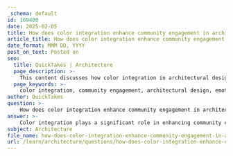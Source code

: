 ```yaml
---
_schema: default
id: 169400
date: 2025-02-05
title: How does color integration enhance community engagement in architectural design?
article_title: How does color integration enhance community engagement in architectural design?
date_format: MMM DD, YYYY
post_on_text: Posted on
seo:
  title: QuickTakes | Architecture
  page_description: >-
    This content discusses how color integration in architectural design enhances community engagement through emotional connections, identity recognition, encouraging interaction, and creating vibrant urban landscapes.
  page_keywords: >-
    color integration, community engagement, architectural design, emotional connection, identity recognition, interaction, indoor outdoor spaces, urban landscape, Sugamo Shinkin Bank, Emmanuel Moureaux, design philosophy, vibrant environments, community pride, spatial division
author: QuickTakes
question: >-
    How does color integration enhance community engagement in architectural design?
answer: >-
    Color integration plays a significant role in enhancing community engagement in architectural design by influencing perceptions, emotions, and interactions within a space. Here are several ways in which color integration contributes to this engagement:\n\n1. **Emotional Connection**: Colors evoke specific emotions and can create a welcoming atmosphere. For instance, bright and vibrant colors can instill feelings of joy and excitement, encouraging people to spend more time in a space. Emmanuel Moureaux's design for the Sugamo Shinkin Bank, with its "rainbow shower" concept, exemplifies this by using colorful elements to create a lively environment that invites community members to linger and interact.\n\n2. **Identity and Recognition**: The use of distinctive colors can help establish a recognizable identity for a building, making it a landmark within the community. This recognition fosters a sense of belonging and pride among local residents. The facade of the Sugamo Shinkin Bank is designed to blend with the community while standing out as a vibrant landmark, enhancing its visibility and connection to the urban landscape.\n\n3. **Encouraging Interaction**: Color can be used strategically to guide movement and interaction within a space. By dividing areas with different colors, designers can create zones that encourage socialization and engagement. Moureaux's philosophy of "dividing space with color" not only enhances the aesthetic appeal but also promotes interaction among users, making the space more inviting.\n\n4. **Integration with Nature**: The integration of color in architectural design can also enhance the relationship between indoor and outdoor spaces. By using colors that reflect the natural environment, architects can create a seamless transition that encourages people to engage with both the building and its surroundings. The Sugamo Shinkin Bank's design incorporates indoor and outdoor spaces, enhancing customer engagement through a vibrant and cohesive experience.\n\n5. **Community Impact**: Colorful architectural designs can contribute positively to the urban landscape, bringing joy and vibrancy to the area. This not only enhances the aesthetic quality of the environment but also fosters a sense of community pride and ownership. The design theme of creating a bank where people want to stay longer reflects a commitment to enhancing community engagement through thoughtful color integration.\n\nIn summary, color integration in architectural design enhances community engagement by fostering emotional connections, establishing identity, encouraging interaction, integrating with nature, and positively impacting the urban landscape. These elements work together to create inviting and vibrant spaces that resonate with the community, ultimately transforming the way individuals experience their environment.
subject: Architecture
file_name: how-does-color-integration-enhance-community-engagement-in-architectural-design.md
url: /learn/architecture/questions/how-does-color-integration-enhance-community-engagement-in-architectural-design
---
```


&nbsp;
